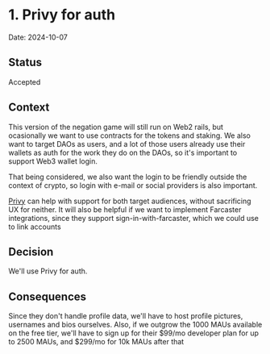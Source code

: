 # 1. Privy for auth

Date: 2024-10-07

## Status

Accepted

## Context

This version of the negation game will still run on Web2 rails, but ocasionally we want to use contracts for the tokens and staking. We also want to target DAOs as users, and a lot of those users already use their wallets as auth for the work they do on the DAOs, so it's important to support Web3 wallet login.

That being considered, we also want the login to be friendly outside the context of crypto, so login with e-mail or social providers is also important.

[Privy](https://www.privy.io/) can help with support for both target audiences, without sacrificing UX for neither. It will also be helpful if we want to implement Farcaster integrations, since they support sign-in-with-farcaster, which we could use to link accounts

## Decision

We'll use Privy for auth.

## Consequences

Since they don't handle profile data, we'll have to host profile pictures, usernames and bios ourselves.
Also, if we outgrow the 1000 MAUs available on the free tier, we'll have to sign up for their $99/mo developer plan for up to 2500 MAUs, and $299/mo for 10k MAUs after that
